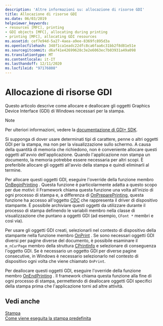 ```yaml
---
description: 'Altre informazioni su: allocazione di risorse GDI'
title: Allocazione di risorse GDI
ms.date: 06/03/2019
helpviewer_keywords:
- resources [MFC], printing
- GDI objects [MFC], allocating during printing
- printing [MFC], allocating GDI resources
ms.assetid: cef7e94d-5a27-4aea-a9ee-8369fc895d3a
ms.openlocfilehash: 348f1ca1eadc22dfc8ca6faa6c31bb2f8d81e51e
ms.sourcegitcommit: d6af41e42699628c3e2e6063ec7b03931a49a098
ms.translationtype: MT
ms.contentlocale: it-IT
ms.lasthandoff: 12/11/2020
ms.locfileid: "97176808"
---
```

# <a name="allocating-gdi-resources"></a>Allocazione di risorse GDI

Questo articolo descrive come allocare e deallocare gli oggetti Graphics Device Interface (GDI) di Windows necessari per la stampa.

> [!NOTE]
> Per ulteriori informazioni, vedere la [documentazione di GDI+ SDK](/windows/win32/gdiplus/-gdiplus-gdi-start).

Si supponga di dover usare determinati tipi di carattere, penne o altri oggetti GDI per la stampa, ma non per la visualizzazione sullo schermo. A causa della quantità di memoria che richiedono, non è conveniente allocare questi oggetti all'avvio dell'applicazione. Quando l'applicazione non stampa un documento, la memoria potrebbe essere necessaria per altri scopi. È preferibile allocare gli oggetti all'avvio della stampa e quindi eliminarli al termine.

Per allocare questi oggetti GDI, eseguire l'override della funzione membro [OnBeginPrinting](reference/cview-class.md#onbeginprinting) . Questa funzione è particolarmente adatta a questo scopo per due motivi: il Framework chiama questa funzione una volta all'inizio di ogni processo di stampa e, a differenza di [OnPreparePrinting](reference/cview-class.md#onprepareprinting), questa funzione ha accesso all'oggetto [CDC](reference/cdc-class.md) che rappresenta il driver di dispositivo stampante. È possibile archiviare questi oggetti da utilizzare durante il processo di stampa definendo le variabili membro nella classe di visualizzazione che puntano a oggetti GDI (ad esempio, `CFont *` membri e così via).

Per usare gli oggetti GDI creati, selezionarli nel contesto di dispositivo della stampante nella funzione membro [OnPrint](reference/cview-class.md#onprint) . Se sono necessari oggetti GDI diversi per pagine diverse del documento, è possibile esaminare il `m_nCurPage` membro della struttura [CPrintInfo](reference/cprintinfo-structure.md) e selezionare di conseguenza l'oggetto GDI. Se è necessario un oggetto GDI per diverse pagine consecutive, in Windows è necessario selezionarlo nel contesto di dispositivo ogni volta che viene chiamato `OnPrint`.

Per deallocare questi oggetti GDI, eseguire l'override della funzione membro [OnEndPrinting](reference/cview-class.md#onendprinting) . Il framework chiama questa funzione alla fine di ogni processo di stampa, permettendo di deallocare oggetti GDI specifici della stampa prima che l'applicazione torni ad altre attività.

## <a name="see-also"></a>Vedi anche

[Stampa](printing.md)<br/>
[Come viene eseguita la stampa predefinita](how-default-printing-is-done.md)
